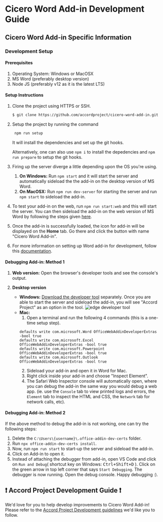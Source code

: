 # Cicero Word Add-in Development Guide

## Cicero Word Add-in Specific Information

### Development Setup

#### Prerequisites

1. Operating System: Windows or MacOSX
2. MS Word (preferably desktop version)
3. Node JS (preferably v12 as it is the latest LTS)

#### Setup Instructions

1. Clone the project using HTTPS or SSH.
    ```bash
    $ git clone https://github.com/accordproject/cicero-word-add-in.git
    ```

2. Setup the project by running the command 
   ```bash
    npm run setup
   ```
   It will install the dependencies and set up the git hooks.

   Alternatively, one can also use `npm i` to install the depedencies and `npm run prepare`
   to setup the git hooks.

3. Firing up the server diverge a little depending upon the OS you're using.
    1. **On Windows:** Run `npm start` and it will start the server and
       automatically sideload the the add-in on the desktop version of MS Word.
    2. **On MacOSX:** Run `npm run dev-server` for starting the server and run
     `npm start` to sideload the add-in.

4. To test your add-in on the web, run `npm run start:web` and this will start
   the server. You can then sideload the add-in on the web version of MS Word
   by following the steps given [here][addinwebtest].

5. Once the add-in is successfully loaded, the icon for add-in will be displayed
   on the **Home** tab. Go there and click the button with name
   "Cicero Word Add-in".

6. For more information on setting up Word add-in for development, follow this
   [documentation][addindocs].

#### Debugging Add-in: Method 1

1. **Web version:** Open the browser's developer tools and see the console's
   output.

2. **Desktop version**
   -  **Windows:** [Download the developer tool](https://www.microsoft.com/en-us/p/microsoft-edge-devtools-preview/9mzbfrmz0mnj?activetab=pivot:overviewtab)
   separately. Once you are able to start the server and sideload the add-in,
   you will see "Accord Project" as an option in the tool.
   ![edge developer tool](readme_assets/devtool.png)
   -  **Mac:**
      1. Open a terminal and run the following 4 commands (this is a one-time setup step).
      ```
      defaults write com.microsoft.Word OfficeWebAddinDeveloperExtras -bool true
      defaults write com.microsoft.Excel OfficeWebAddinDeveloperExtras -bool true
      defaults write com.microsoft.Powerpoint OfficeWebAddinDeveloperExtras -bool true
      defaults write com.microsoft.Outlook OfficeWebAddinDeveloperExtras -bool true
      ```
      2. Sideload your add-in and open it in Word for Mac.
      3. Right click inside your add-in and choose "Inspect Element".
      4. The Safari Web Inspector console will automatically open, where you can
         debug the add-in the same way you would debug a web app. (ie. use the
         `Console` tab to view printed logs and errors, the `Element` tab to
         inspect the HTML and CSS, the `Network` tab for network calls, etc).

#### Debugging Add-in: Method 2
If the above method to debug the add-in is not working, one can try the following steps:
   1. Delete the `C:\Users\{username}\.office-addin-dev-certs` folder.
   2. Run `npx office-addin-dev-certs install`.
   3. Now, run `npm run start` to start-up the server and sideload the add-in.
   4. Click on Add-in to open it.
   5. Instead of attaching the debugger from add-in, open VS Code and click on 
      `Run and Debug`( shortcut key on Windows: <kbd>Ctrl+Shift+D</kbd> ). Click 
      on the green arrow in top left corner that says `Start Debugging`. The 
      debugger is now running. Open the debug console. Happy debugging :).

## ❗ Accord Project Development Guide ❗
We'd love for you to help develop improvements to Cicero Word Add-in! Please refer to the [Accord Project Development guidelines][apdev] we'd like you to follow.

[apdev]: https://github.com/accordproject/techdocs/blob/master/DEVELOPERS.md
[addindocs]: https://docs.microsoft.com/en-us/office/dev/add-ins/quickstarts/word-quickstart
[addinwebtest]: https://docs.microsoft.com/en-us/office/dev/add-ins/testing/sideload-office-add-ins-for-testing#sideload-an-office-add-in-in-office-on-the-web
